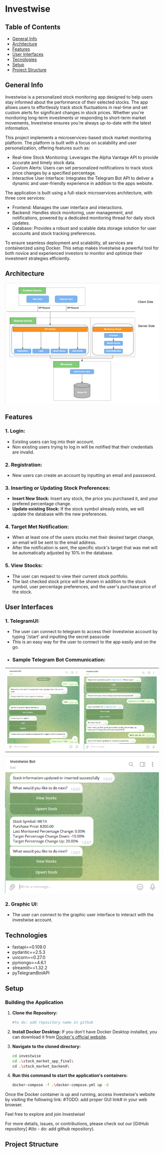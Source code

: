 # Investwise

## Table of Contents
* [General Info](#general-info)
* [Architecture](#architecture)
* [Features](#features)
* [User Interfaces](#user-interfaces)
* [Tecnologies](#technologies)
* [Setup](#setup)
* [Project Structure](#project-structure)
 
## General Info
Investwise is a personalized stock monitoring app designed to help users stay informed about the performance of their selected stocks. The app allows users to effortlessly track stock fluctuations in real-time and set custom alerts for significant changes in stock prices. Whether you're monitoring long-term investments or responding to short-term market movements, Investwise ensures you're always up-to-date with the latest information. 

This project implements a microservices-based stock market monitoring platform. The platform is built with a focus on scalability and user personalization, offering features such as:
* Real-time Stock Monitoring: Leverages the Alpha Vantage API to provide accurate and timely stock data.
* Custom Alerts: Users can set personalized notifications to track stock price changes by a specified percentage.
* Interactive User Interface: Integrates the Telegram Bot API to deliver a dynamic and user-friendly experience in addition to the apps website. 

The application is built using a full-stack microservices architecture, with three core services:
* Frontend: Manages the user interface and interactions.
* Backend: Handles stock monitoring, user management, and notifications, powered by a dedicated monitoring thread for daily stock updates.
* Database: Provides a robust and scalable data storage solution for user accounts and stock tracking preferences.

To ensure seamless deployment and scalability, all services are containerized using Docker. This setup makes Investwise a powerful tool for both novice and experienced investors to monitor and optimize their investment strategies efficiently.

## Architecture
![alt text](docs/architecture.png)

## Features

### 1. Login:
- Existing users can log into their account. 
- Non existing users trying to log in will be notified that their credentials are invalid.

### 2. Registration:
- New users can create an account by inputting an email and passsword. 

### 3. Inserting or Updating Stock Preferences:
- **Insert New Stock:** Insert any stock, the price you purchased it, and your prefered percentage change.
- **Update existing Stock:** If the stock symbol already exists, we will update the database with the new preferences. 

### 4. Target Met Notification:
- When at least one of the users stocks met their desired target change, an email will be sent to the email address. 
- After the notification is sent, the specific stock's target that was met will be automatically adjusted by 10% in the database.

### 5. View Stocks:
- The user can request to view their current stock portfolio. 
- The last checked stock price will be shown in addition to the stock symbol, user percentage preferences, and the user's purchase price of the stock.

## User Interfaces

### 1. TelegramUI:
- The user can connect to telegram to access their Investwise account by typing '/start' and inputting the secret passcode
- This is an easy way for the user to connect to the app easily and on the go.
- ### Sample Telegram Bot Communication:
|                          |                         |
:-------------------------:|:-------------------------:
  ![alt text](docs/telegram1.png) | ![alt text](docs/telegram2.png)
  ![alt text](docs/telegram3.png)

### 2. Graphic UI:
- The user can connect to the graphic user interface to interact with the investwise account. 

## Technologies
* fastapi==0.109.0
* pydantic==2.5.3
* uvicorn==0.27.0
* pymongo==4.6.1
* streamlit==1.32.2
* pyTelegramBotAPI
  
## Setup

### Building the Application

1. **Clone the Repository:**
   ```bash
   #to do: add repository name in github
   ```

2. **Install Docker Desktop:**
   If you don't have Docker Desktop installed, you can download it from [Docker's official website](https://www.docker.com/products/docker-desktop).

3. **Navigate to the cloned directory:**
    ```bash
    cd investwise
    cd .\stock_market_app_final\
    cd .\stock_market_backend\
   ```

4. **Run this command to start the application's containers:**
   ```bash
   docker-compose -f .\docker-compose.yml up -d
   ```
Once the Docker container is up and running, access Investwise's website by visiting the following link: #TODO: add proper GUI link# in your web browser.

Feel free to explore and join Investwise!

For more details, issues, or contributions, please check out our [GitHub repository]
#(to - do: add github repository).

## Project Structure
